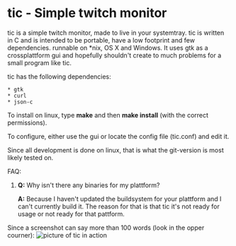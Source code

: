 tic - Simple twitch monitor
===========================
tic is a simple twitch monitor, made to live in your systemtray.
tic is written in C and is intended to be portable, have a low footprint and few dependencies.
runnable on \*nix, OS X and Windows. It uses gtk as a crossplattform gui and hopefully 
shouldn't create to much problems for a small program like tic.

tic has the following dependencies:

	* gtk
	* curl
	* json-c

To install on linux, type **make** and then **make install** (with the correct permissions).

To configure, either use the gui or locate the config file (tic.conf) and edit it.

Since all development is done on linux, that is what the git-version is most likely tested on.

FAQ:

1. **Q:** Why isn't there any binaries for my plattform?

   **A:** Because I haven't updated the buildsystem for your plattform
and I can't currently build it. The reason for that is that
tic it's not ready for usage or not ready for that pattform.

Since a screenshot can say more than 100 words (look in the opper courner):
![picture of tic in action](http://alephnull.se/software/tic-scrot.png)

